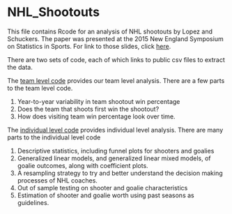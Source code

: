 # NHL_Shootouts

This file contains Rcode for an analysis of NHL shootouts by Lopez and Schuckers. The paper was presented at the 2015 New England Symposium on Statistics in Sports. For link to those slides, click [here](www.slides.com). 

There are two sets of code, each of which links to public csv files to extract the data. 

The [team level code](https://github.com/statsbylopez/NHL_Shootouts/blob/master/TeamCode.R) provides our team level analysis. There are a few parts to the team level code.

1. Year-to-year variability in team shootout win percentage
2. Does the team that shoots first win the shootout?
3. How does visiting team win percentage look over time.

The [individual level code](https://github.com/statsbylopez/NHL_Shootouts/blob/master/IndividualCode.R) provides individual level analysis. There are many parts to the individual level code

1. Descriptive statistics, including funnel plots for shooters and goalies
2. Generalized linear models, and generalized linear mixed models, of goalie outcomes, along with coefficient plots.
3. A resampling strategy to try and better understand the decision making processes of NHL coaches. 
4. Out of sample testing on shooter and goalie characteristics
5. Estimation of shooter and goalie worth using past seasons as guidelines.
